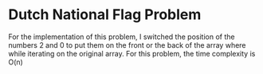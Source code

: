 # Dutch National Flag Problem

For the implementation of this problem, I switched the position of the numbers 2 and 0 to put them on the front or the back of the array where while iterating on the original array.
For this problem, the time complexity is O(n)